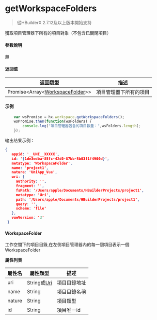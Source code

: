 # getWorkspaceFolders

> 從HBuilderX 2.7.12及以上版本開始支持

獲取項目管理器下所有的項目對象（不包含已關閉項目）

#### 參數說明
無

#### 返回值
|返回類型														|描述					|
|--																|--						|
|Promise&lt;Array&lt;[WorkspaceFolder](/ExtensionDocs/Api/other/WorkspaceFolder)&gt;&gt;|項目管理器下所有的項目	|

#### 示例
``` javascript
    var wsPromise = hx.workspace.getWorkspaceFolders();
    wsPromise.then(function(wsFolders) {
        console.log("項目管理器包含的項目數量：",wsFolders.length);
    });
```

输出结果示例：

```json
{
   appid: '__UNI__XXXXX',
   id: '{1de3edba-85fc-42d0-87bb-5b03f1f4900d}',
   metatype: 'WorkspaceFolder',
   name: 'project1',
   nature: 'UniApp_Vue',
   uri: {
     authority: '',
     fragment: '',
     fsPath: '/Users/apple/Documents/HBuilderProjects/project1',
     metatype: 'Uri',
     path: '/Users/apple/Documents/HBuilderProjects/project1',
     query: '',
     scheme: 'file'
   },
   vueVersion: '3'
 }
```

#### WorkspaceFolder
工作空間下的項目目錄,在左側項目管理器內的每一個項目表示一個WorkspaceFolder

**屬性列表**

|屬性名	|屬性類型			|描述			|
|--		|--					|--				|
|uri	|String或[Uri](/ExtensionDocs/Api/other/Uri)|項目目錄地址	|
|name	|String				|項目目錄名稱	|
|nature	|String				|項目類型		|
|id		|String				|項目唯一id		|
